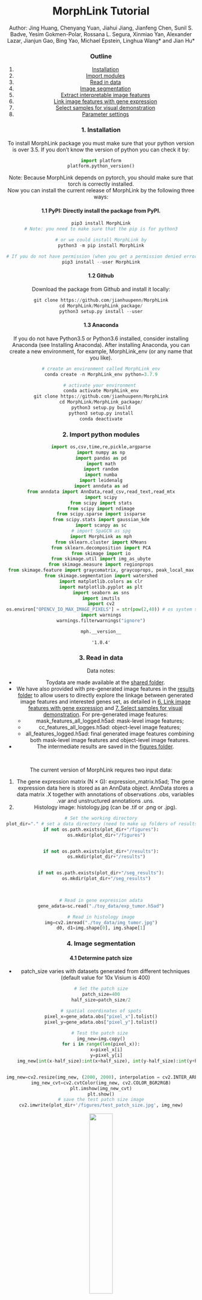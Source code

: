 <h1><center>MorphLink Tutorial</center></h1>


<center>Author: Jing Huang, Chenyang Yuan, Jiahui Jiang, Jianfeng Chen, Sunil S. Badve, Yesim Gokmen-Polar, Rossana L. Segura, Xinmiao Yan, Alexander Lazar, Jianjun Gao, Bing Yao, Michael Epstein, Linghua Wang* and Jian Hu*

### Outline
1. [Installation](#1-installation)
2. [Import modules](#2-import-python-modules)
3. [Read in data](#3-read-in-data)
4. [Image segmentation](#4-image-segmentation)
5. [Extract interpretable image features](#5-extract-interpretable-image-features)
6. [Link image features with gene expression](#6-link-image-features-with-gene-expression)
7. [Select samples for visual demonstration](#7-select-samples-for-visual-demonstration)
8. [Parameter settings](#8-parameter-settings)

### 1. Installation
To install MorphLink package you must make sure that your python version is over 3.5. If you don’t know the version of python you can check it by:


```python
import platform
platform.python_version()
```

Note: Because MorphLink depends on pytorch, you should make sure that torch is correctly installed.
<br>
Now you can install the current release of MorphLink by the following three ways:
#### 1.1 PyPI: Directly install the package from PyPI.


```python
pip3 install MorphLink
# Note: you need to make sure that the pip is for python3

# or we could install MorphLink by
python3 -m pip install MorphLink

# If you do not have permission (when you get a permission denied error), you should install MorphLink by
pip3 install --user MorphLink
```

#### 1.2 Github
Download the package from Github and install it locally:


```python
git clone https://github.com/jianhuupenn/MorphLink
cd MorphLink/MorphLink_package/
python3 setup.py install --user
```

#### 1.3 Anaconda
If you do not have Python3.5 or Python3.6 installed, consider installing Anaconda (see Installing Anaconda). After installing Anaconda, you can create a new environment, for example, MorphLink_env (or any name that you like).


```python
# create an environment called MorphLink_env
conda create -n MorphLink_env python=3.7.9

# activate your environment 
conda activate MorphLink_env
git clone https://github.com/jianhuupenn/MorphLink
cd MorphLink/MorphLink_package/
python3 setup.py build
python3 setup.py install
conda deactivate
```

### 2. Import python modules


```python
import os,csv,time,re,pickle,argparse
import numpy as np
import pandas as pd
import math
import random
import numba
import leidenalg
import anndata as ad
from anndata import AnnData,read_csv,read_text,read_mtx
import scipy
from scipy import stats
from scipy import ndimage
from scipy.sparse import issparse
from scipy.stats import gaussian_kde
import scanpy as sc
# import SpaGCN as spg
import MorphLink as mph
from sklearn.cluster import KMeans
from sklearn.decomposition import PCA
from skimage import io
from skimage.util import img_as_ubyte
from skimage.measure import regionprops
from skimage.feature import graycomatrix, graycoprops, peak_local_max
from skimage.segmentation import watershed
import matplotlib.colors as clr
import matplotlib.pyplot as plt
import seaborn as sns
import imutils
import cv2
os.environ["OPENCV_IO_MAX_IMAGE_PIXELS"] = str(pow(2,40)) # os system settings
import warnings
warnings.filterwarnings("ignore")

```


```python
mph.__version__
```




    '1.0.4'


### 3. Read in data
Data notes:
- Toydata are made available at the [shared folder](https://drive.google.com/drive/folders/1NgJICg1jFD2HP7WGZ9vXk7GrRJRoFfSD?usp=sharing).
- We have also provided with pre-generated image features in the [results folder](https://github.com/jianhuupenn/MorphLink/blob/main/tutorial/results) to allow users to directly explore the linkage between generated image features and interested genes set, as detailed in [6. Link image features with gene expression](#6-link-image-features-with-gene-expression) and [7. Select samples for visual demonstration](#7-select-samples-for-visual-demonstration).
	For pre-generated image features:
	- mask_features_all_logged.h5ad: mask-level image features;
	- cc_features_all_logges.h5ad: object-level image features;
	- all_features_logged.h5ad: final generated image features combining both mask-level image features and object-level image features.
- The intermediate results are saved in the [figures folder](https://github.com/jianhuupenn/MorphLink/blob/main/tutorial/figures).
<br>


The current version of MorphLink requres two input data: 
1. The gene expression matrix (N $\times$ G): expression_matrix.h5ad;
The gene expression data here is stored as an AnnData object. AnnData stores a data matrix .X together with annotations of observations .obs, variables .var and unstructured annotations .uns.
2. Histology image: histology.jpg (can be .tif or .png or .jpg).


```python
# Set the working directory
plot_dir="." # set a data directory (need to make up folders of results, seg_results, and figures)
if not os.path.exists(plot_dir+"/figures"):
	os.mkdir(plot_dir+"/figures")


if not os.path.exists(plot_dir+"/results"):
	os.mkdir(plot_dir+"/results")


if not os.path.exists(plot_dir+"/seg_results"):
	os.mkdir(plot_dir+"/seg_results")

    

```


```python
# Read in gene expression adata
gene_adata=sc.read("./toy_data/exp_tumor.h5ad")

# Read in histology image
img=cv2.imread("./toy_data/img_tumor.jpg")
d0, d1=img.shape[0], img.shape[1]

```

### 4. Image segmentation

#### 4.1 Determine patch size

- patch_size varies with datasets generated from different techniques (default value for 10x Visium is 400)


```python
# Set the patch size
patch_size=400
half_size=patch_size/2

# spatial coordinates of spots
pixel_x=gene_adata.obs["pixel_x"].tolist()
pixel_y=gene_adata.obs["pixel_y"].tolist()

# Test the patch size 
img_new=img.copy()
for i in range(len(pixel_x)):
	x=pixel_x[i]
	y=pixel_y[i]
	img_new[int(x-half_size):int(x+half_size), int(y-half_size):int(y+half_size),:]=0


img_new=cv2.resize(img_new, (2000, 2000), interpolation = cv2.INTER_AREA)
img_new_cvt=cv2.cvtColor(img_new, cv2.COLOR_BGR2RGB)
plt.imshow(img_new_cvt)
plt.show()
# save the test patch size image
cv2.imwrite(plot_dir+'/figures/test_patch_size.jpg', img_new)

```
<img src="https://github.com/jianhuupenn/MorphLink/blob/main/tutorial/figures/test_patch_size.jpg" width=35% height=35%>


#### 4.2 Patch split

- patches: a 4D array with a shape of (N, m, m, 3), where N stands for the total number of spots and m denotes the specified patch size


```python
patches=mph.patch_split_for_ST(img=img, patch_size=patch_size, spot_info=gene_adata.obs, x_name="pixel_x", y_name="pixel_y")
# spot information
patch_info=gene_adata.obs 
patch_info["x"]=patch_info["pixel_x"]
patch_info["y"]=patch_info["pixel_y"]

# Save the splitted image patches and its patch_info
patch_info.to_csv(plot_dir+"/results/patch_info.csv")
np.save(plot_dir+"/results/patches.npy", patches)

```


```python
patches=np.load(plot_dir+"/results/patches.npy")
patch_info=pd.read_csv(plot_dir+"/results/patch_info.csv", header=0, index_col=0)
```

#### 4.3 Segment each patch into masks

- n_clusters: equals to the number of masks within each patch (default value is 10) 
- refine the initial K-Means clusters by a convolution layer


```python
# Perform a K-Means clustering to divide the pixels of each image patch into clusters 
# then employ a convolution layer to refine the cluster assignment
mph.step4_Segmentation(plot_dir=plot_dir, n_clusters=10, refine=True, refine_threshold=4) # take around 2h
mph.check_dic_list(plot_dir)

```

#### 4.4 Match masks across patches

- num_mask_each: the number of masks within each patch (default value is 10)
- mapping_threshold1: max single color channel difference, choose all channels
- mapping_threshold2: max single color channel difference, choose one channel


```python
# Identify shared clusters across patches based on color distance
num_mask_each=10
mapping_threshold1=30  # max single color channel difference, choose all channels
mapping_threshold2=60  # max single color channel difference, choose one channel
masks, masks_index=mph.step5_Extract_Masks(plot_dir=plot_dir, patch_size=patch_size, num_mask_each=num_mask_each, mapping_threshold1=mapping_threshold1, mapping_threshold2=mapping_threshold2)

# Plot the segmentated masks
mph.step6_Plot_Masks(plot_dir=plot_dir, d0=d0, d1=d1, masks=masks, patch_size=patch_size, mapping_threshold1=mapping_threshold1, mapping_threshold2=mapping_threshold2)

```

### 5. Extract interpretable image features

#### 5.1 Mask-level image features


```python
num_mask_each=10
mapping_threshold1=30  # max single color channel difference, choose all channels
mapping_threshold2=60 
masks=np.load(plot_dir+"/results/masks_"+str(mapping_threshold1)+"_"+str(mapping_threshold2)+".npy")
with open(plot_dir+"/results/masks_index_"+str(mapping_threshold1)+"_"+str(mapping_threshold2)+".pkl", "rb") as f:
	masks_index = pickle.load(f)

```


```python
ret=mph.Extract_Whole_Mask_Features(masks, patch_info)
ret_logged=mph.Selective_Log_Transfer(ret)

```


```python
# print(ret_logged.head()) # mask-level image features
```


```python
# Save the extracted mask-level image features
ret=sc.AnnData(ret.values,obs=patch_info, var=pd.DataFrame({"feature_names":ret.columns.tolist()}))
ret.var.index=ret.var["feature_names"].tolist()
ret_logged=sc.AnnData(ret_logged.values,obs=patch_info, var=pd.DataFrame({"feature_names":ret_logged.columns.tolist()}))
ret_logged.var.index=ret_logged.var["feature_names"].tolist()
ret_logged.write_h5ad(plot_dir+"/results/mask_features_all_logged.h5ad")

```

#### 5.2 Object-level image features


```python
# Separate the connected components within each mask
mph.step8_CC_Detection_for_ST(plot_dir=plot_dir, patch_info=patch_info, masks_selected=masks, masks_index_selected=masks_index, details=False)

# Summarize image features for connected components by patch
labels=np.load(plot_dir+"/results/cc_no_details.npy")
channels=[i for i in range(labels.shape[0])]
ret=mph.Extract_CC_Features(labels=labels, patch_info=patch_info, channels=channels, min_area=10)
ret_logged=mph.Selective_Log_Transfer(ret)

```


```python
# print(ret_logged.head()) # object-level image features
```


```python
# Save the extracted object-level image features
ret=sc.AnnData(ret.values,obs=patch_info, var=pd.DataFrame({"feature_names":ret.columns.tolist()}))
ret.var.index=ret.var["feature_names"].tolist()
ret_logged=sc.AnnData(ret_logged.values,obs=patch_info, var=pd.DataFrame({"feature_names":ret_logged.columns.tolist()}))
ret_logged.var.index=ret_logged.var["feature_names"].tolist()
ret_logged.write_h5ad(plot_dir+"/results/cc_features_all_logged.h5ad")

# Combine mask-level image features with object-level image features
sub1=sc.read(plot_dir+"/results/mask_features_all_logged.h5ad")
sub2=sc.read(plot_dir+"/results/cc_features_all_logged.h5ad")
img_adata=ad.concat([sub1, sub2], axis=1,join='inner')
img_adata.obs=sub1.obs
del sub1, sub2
img_adata.write_h5ad(plot_dir+"/results/all_features_logged.h5ad")

```

#### 5.3 Understand masks

- num_samples: the number of samples for each mask visualization


```python
# Summarize the properties of each mask
ret=mph.mask_properity(masks, img, patch_info, d0, d1, center=True)
print(ret) 

```
       per_contain  per_area           avg_rgb
    0        1.000     0.374  [156.  52.  90.]
    1        1.000     0.345  [186.  71. 110.]
    2        0.988     0.065  [242. 219. 225.]
    3        1.000     0.124  [213. 116. 155.]
    4        1.000     0.181     [98. 29. 64.]
    5        1.000     0.072  [229. 155. 186.]



```python
# Plot some sample masks for visuallization
num_samples = 3 # the number of samples for each mask
for channel in range(masks.shape[0]):
    ret_img=mph.mask_example(channel, img_adata, patch_info, patches, masks, plot_dir=plot_dir+"/figures", num_samples=num_samples, filter_mask_area=True)
    ret_img_cvt=cv2.cvtColor(ret_img, cv2.COLOR_BGR2RGB)
    plt.imshow(ret_img_cvt)
    plt.axis('off')
    plt.show()
    plt.close()
    
```

**Mask 0 &nbsp; &nbsp; &nbsp; &nbsp; &nbsp; &nbsp; &nbsp; &nbsp; &nbsp; &nbsp; &nbsp; &nbsp; &nbsp; &nbsp; &nbsp; &nbsp; &nbsp; &nbsp; &nbsp; &nbsp; &nbsp; &nbsp; &nbsp; &nbsp; &nbsp; &nbsp; &nbsp; &nbsp; &nbsp; &nbsp; &nbsp; &nbsp; &nbsp; &nbsp; &nbsp; &nbsp; &nbsp; &nbsp; &nbsp; Mask 1:<br>**
<img src="https://github.com/jianhuupenn/MorphLink/blob/main/tutorial/figures/sample_for_mask_0.png" width=25% height=25%> <img src="https://github.com/jianhuupenn/MorphLink/blob/main/tutorial/figures/sample_for_mask_1.png" width=25% height=25%>

**Mask 2 &nbsp; &nbsp; &nbsp; &nbsp; &nbsp; &nbsp; &nbsp; &nbsp; &nbsp; &nbsp; &nbsp; &nbsp; &nbsp; &nbsp; &nbsp; &nbsp; &nbsp; &nbsp; &nbsp; &nbsp; &nbsp; &nbsp; &nbsp; &nbsp; &nbsp; &nbsp; &nbsp; &nbsp; &nbsp; &nbsp; &nbsp; &nbsp; &nbsp; &nbsp; &nbsp; &nbsp; &nbsp; &nbsp; &nbsp; Mask 3:<br>**
<img src="https://github.com/jianhuupenn/MorphLink/blob/main/tutorial/figures/sample_for_mask_2.png" width=25% height=25%> <img src="https://github.com/jianhuupenn/MorphLink/blob/main/tutorial/figures/sample_for_mask_3.png" width=25% height=25%>

**Mask 4 &nbsp; &nbsp; &nbsp; &nbsp; &nbsp; &nbsp; &nbsp; &nbsp; &nbsp; &nbsp; &nbsp; &nbsp; &nbsp; &nbsp; &nbsp; &nbsp; &nbsp; &nbsp; &nbsp; &nbsp; &nbsp; &nbsp; &nbsp; &nbsp; &nbsp; &nbsp; &nbsp; &nbsp; &nbsp; &nbsp; &nbsp; &nbsp; &nbsp; &nbsp; &nbsp; &nbsp; &nbsp; &nbsp; &nbsp; Mask 5:<br>**
<img src="https://github.com/jianhuupenn/MorphLink/blob/main/tutorial/figures/sample_for_mask_4.png" width=25% height=25%> <img src="https://github.com/jianhuupenn/MorphLink/blob/main/tutorial/figures/sample_for_mask_5.png" width=25% height=25%>

#### 5.4 Find major masks


```python
# Calculate the area proportion of each mask
mask_area_prop={}
for i in range(masks.shape[0]):
    tmp_prop=[]
    for j in range(masks.shape[1]):
        tmp_prop.append(np.round(np.sum(masks[i, j, ...])/(patch_size*patch_size),3))
    print("Mask ", i)
    mask_area_prop["Mask_"+str(i)]=tmp_prop

```

``` python
# Generate box-plots to check mask area proportions
dat_bxplt=pd.DataFrame({
    "Value": [value for values in mask_area_prop.values() for value in values],
    "Group": [group for group, values in mask_area_prop.items() for _ in values]})

sns.boxplot(x="Group", y="Value", data=dat_bxplt, palette="Blues")
plt.title("Area proportion of each mask within patches", fontsize=16)
plt.xlabel("Group", fontsize=14)
plt.ylabel("Value", fontsize=14)
plt.savefig(plot_dir+"/figures/mask_area_proportion_boxplot.png", dpi=300)
plt.show()
plt.close()
plt.clf()

```

<img src="https://github.com/jianhuupenn/MorphLink/blob/main/tutorial/figures/mask_area_proportion_boxplot.png" width=50% height=50%>

From the box-plots, we can find that Mask 0 and Mask 1 capture the most dominant tissue structures.


### 6. Link image features with gene expression
- If users prefer to skip the image extraction and directly proceed with linkage analysis, the pre-generated image features are made available in the [results folder](https://github.com/jianhuupenn/MorphLink/blob/main/tutorial/results).

#### 6.1 Preprocessing


```python
# Gene expression
gene_adata=sc.read("./toy_data/exp_tumor.h5ad")
gene_adata.X=(np.array(gene_adata.X.A) if issparse(gene_adata.X) else np.array(gene_adata.X))
sc.pp.log1p(gene_adata)

# Histology image
img_adata=sc.read(plot_dir+"/results/all_features_logged.h5ad")
img_adata.X=(img_adata.X.A if issparse(img_adata.X) else img_adata.X)
img_adata=img_adata[img_adata.obs.index.isin(gene_adata.obs.index)]
# Keep image features with over 10% non median 
img_adata=img_adata[:, np.sum(img_adata.X!=np.median(img_adata.X, 0), 0)>(img_adata.shape[0]/10)]

```

#### 6.2 Spatial clustering on gene expression and image features separately

Apart from louvain clustering, other spatial clustering methods (e.g., SpaGCN) can also be employed


```python
# Set colors
cnt_color = clr.LinearSegmentedColormap.from_list('pink_green', ['#3AB370',"#EAE7CC","#FD1593"], N=256)
cat_color=["#F56867","#FEB915","#C798EE","#59BE86","#7495D3","#D1D1D1","#6D1A9C","#15821E","#3A84E6","#997273","#787878","#DB4C6C","#9E7A7A","#554236","#AF5F3C","#93796C","#F9BD3F","#DAB370","#877F6C","#268785"]
```

```python
# Gene expression
# Louvain clustering
pca = PCA(n_components=50)
pca.fit(gene_adata.X)
embed=pca.transform(gene_adata.X)
tmp=sc.AnnData(embed)
sc.pp.neighbors(tmp, n_neighbors=10)
sc.tl.leiden(tmp,resolution=0.1)
y_pred=tmp.obs['leiden'].astype(int).to_numpy()
gene_adata.obs["gene_pred"]=y_pred
# or by SpaGCN
gene_adata.obs["gene_pred"]=gene_adata.obs["spagcn_pred"].astype('category') # use the spatial clustering results from SpaGCN
```

```python
# check spatial clustering of gene expression
domains="gene_pred"
num_domains=len(gene_adata.obs[domains].unique())
gene_adata.uns[domains+"_colors"]=list(cat_color[:num_domains])
ax=sc.pl.scatter(gene_adata,alpha=1,x="pixel_y",y="pixel_x",color=domains,title=domains,color_map=cat_color,show=False,size=150000/gene_adata.shape[0])
ax.set_aspect('equal', 'box')
ax.axes.invert_yaxis()
plt.savefig(plot_dir+"/figures/gene_pred.png", dpi=300)
plt.show()
plt.close()
plt.clf()
# ax=spg.plot_spatial_domains_ez_mode(gene_adata, domain_name="gene_pred", x_name="pixel_y", y_name="pixel_x", plot_color=cat_color, size=150000/gene_adata.shape[0], 
	# show=False, save=True,save_dir=plot_dir+"/figures/gene_pred.png")

```

<img src="https://github.com/jianhuupenn/MorphLink/blob/main/tutorial/figures/gene_pred.png" width=75% height=75%>


```python
# Image features
# Louvain clustering
pca = PCA(n_components=50)
pca.fit(img_adata.X)
embed=pca.transform(img_adata.X)
tmp=sc.AnnData(embed)
sc.pp.neighbors(tmp, n_neighbors=10)
sc.tl.leiden(tmp,resolution=0.05)
y_pred=tmp.obs['leiden'].astype(int).to_numpy()
len(np.unique(y_pred)) # number of louvain clusters for image features
img_adata.obs["img_pred"]=y_pred
img_adata.obs["img_pred"]=img_adata.obs["img_pred"].astype('category')
```

```python
# check spatial clustering of image features
domains="img_pred"
num_domains=len(img_adata.obs[domains].unique())
img_adata.uns[domains+"_colors"]=list(cat_color[:num_domains])
ax=sc.pl.scatter(img_adata,alpha=1,x="pixel_y",y="pixel_x",color=domains,title=domains,color_map=cat_color,show=False,size=150000/img_adata.shape[0])
ax.set_aspect('equal', 'box')
ax.axes.invert_yaxis()
plt.savefig(plot_dir+"/figures/img_pred.png", dpi=300)
plt.show()
plt.close()
plt.clf()
# ax=spg.plot_spatial_domains_ez_mode(img_adata, domain_name="img_pred", x_name="pixel_y", y_name="pixel_x", plot_color=cat_color,size=180000/img_adata.shape[0], 
	# show=False, save=True,save_dir=plot_dir+"/figures/img_pred.png")

```

<img src="https://github.com/jianhuupenn/MorphLink/blob/main/tutorial/figures/img_pred.png" width=75% height=75%>    


#### 6.3 Identify subregions


```python
# check spatial clustering of combined clusters
gene_clusters=gene_adata.obs["gene_pred"].tolist()
img_clusters=img_adata.obs["img_pred"].tolist()

# for any cluster pair if the overlapping spots / overall spots > max_threshod (default value is 0.2) then merge the two clusters
gene_adata.obs["gene_img_pred"]=mph.combine_clusters(gene_clusters, img_clusters, min_threshold=1/5, max_threshold=1/2)
gene_adata.obs["combined_pred"]=gene_adata.obs["combined_pred"].astype('category')
# ax=spg.plot_spatial_domains_ez_mode(gene_adata, domain_name="combined_pred", x_name="pixel_y", y_name="pixel_x", plot_color=cat_color,size=150000/gene_adata.shape[0], 
	# show=False, save=True,save_dir=plot_dir+"/figures/combined.png")

```

```python
# Plot subregion
domains="combined_pred"
num_domains=len(gene_adata.obs[domains].unique())
gene_adata.uns[domains+"_colors"]=list(cat_color[:num_domains])
ax=sc.pl.scatter(gene_adata,alpha=1,x="pixel_y",y="pixel_x",color=domains,title=domains,color_map=cat_color,show=False,size=150000/img_adata.shape[0])
ax.set_aspect('equal', 'box')
ax.axes.invert_yaxis()
plt.savefig(plot_dir+"/figures/combined_pred.png", dpi=300)
plt.show()
plt.close()
plt.clf()

```
<img src="https://github.com/jianhuupenn/MorphLink/blob/main/tutorial/figures/combined_pred.png" width=75% height=75%>

#### 6.4 Quantify the curve-based similarity

- genes: a set of interested genes or identified from DE analysis
- channel: the mask channel number to focus on
- w_cor: the weights for correlation (default value is 0.5)
- CPSI: Curve-based Pattern Similarity Index


```python
# Specify a set of genes (or from DE analysis) that are related to the interested biological process
# e.g., a set of genes related to antigen presentation
genes_set=['HLA-F', 'HHLA3', 'HLA-DR', 'CD1D', 'IFNG', 'LMP7', 'VCAM1', 'RFXANK', 'ERAP2', 'CD274', 'PDCD1', 'LMP2', 'TAPBPL', 'HLA-DQ', 'HLA-DP', 'ERAP1', 'HLA-DMA', 'CD40', 'IDO1', 'IFI16', 'HLA-E', 'HLA-DMB', 'RFX5', 'AP1M1', 'TAP2', 'TAP1', 'HHLA2', 'LMP10', 'CD80', 'PSMB8', 'CALR', 'CD74', 'HHLA1', 'RFXAP', 'CD86', 'CD70', 'CIITA', 'CTLA4', 'TAPBP', 'PSMB10', 'MR1', 'PSMB9', 'NLRC5', 'HLA-G', 'ICOS', 'CD40LG', 'SEC61', 'IRF1', 'CD276', 'ICAM1', 'B2M']
filtered_genes_set=list(set(genes_set) & set(gene_adata.var.index.tolist()))

# Calculate the spatial similarity between generated image features and selected genes set by CPSI
channel=4 # specify the target mask channel
CPSI=mph.cpsi_eva(gene_adata, img_adata, filtered_genes_set, channel)

```


#### 6.5 Generate marginal curves


```python
# e.g., gene CD74
g="CD74"

# Identify the image feature that has the highest CPSI with the target gene and generate a gradient marginal curve along x-axis and y-axis for the target pair of gene expression and image feature
range_step=1/4
num_cuts=5
f, x, y, _=mph.marginal_curve(gene_adata, img_adata, CPSI, g, range_step, num_cuts)

```
The identified image feature having the highest CPSI with the target gene CD74: c4_solidity_iqr


```python
# Generate a scatter plot for x and y
plt.scatter(x, y, s=80, c='blue', alpha=0.75)
plt.xlabel("gene expression levels", fontsize=14)
plt.ylabel("image feature levels", fontsize=14)
plt.title("The regional linkage between "+g+" and "+f, fontsize=16)
plt.grid(True, linestyle='--', alpha=0.6)
plt.show()
plt.close()
plt.clf()

```

<img src="https://github.com/jianhuupenn/MorphLink/blob/main/tutorial/figures/scatterplot_CD74_c4_solidity_iqr.png" width=50% height=50%>    

#### 6.6 Statistical test to evaluate the confidence of the selected image feature

```python
# perform a two-sample one-sided t-test
target_f_scores=CPSI.loc[:,f].values.flatten()
other_f_scores=CPSI.loc[:,CPSI.columns!=f].values.flatten()
scipy.stats.ttest_ind(target_f_scores, other_f_scores,alternative="greater")

```
TtestResult(statistic=13.484389257247123, pvalue=5.849801060163686e-41, df=4520.0)

p-value is smaller than 0.05, indicating that the selected image feature has significantly higher CPSIs with the target set of genes compared to other image features.

```python
# Generate a histogram to check CPSIs distribution
plt.hist(target_f_scores, bins=30, color="#ff7f0e", alpha=0.55, edgecolor="white", density=True, label="Target") # target image feature
plt.hist(other_f_scores, bins=30, color="#1f77b4", alpha=0.55, edgecolor="white", density=True, label="Other") # other image features
target_kde=gaussian_kde(target_f_scores)
other_kde=gaussian_kde(other_f_scores)
x_vals=np.linspace(min(target_f_scores.min(), other_f_scores.min()), max(target_f_scores.max(), other_f_scores.max()), 500)
plt.plot(x_vals, target_kde(x_vals), color='grey', linewidth=1, alpha=0.5)
plt.plot(x_vals, other_kde(x_vals), color='grey', linewidth=1, alpha=0.5)
plt.title("The distribution of CPSIs between genes set and image features", fontsize=16)
plt.xlabel("CPSI", fontsize=14)
plt.ylabel("Frequency", fontsize=14)
plt.legend(fontsize=14)
plt.show()
plt.close()
plt.clf()

```

<img src="https://github.com/jianhuupenn/MorphLink/blob/main/tutorial/figures/CPSIs_distribution.png" width=65% height=65%>


### 7. Select samples for visual demonstration

- num_sample: the number of samples for demonstrating the linkage between the pair of gene expression feature and image feature


```python
labels=np.load(plot_dir+"/results/cc_no_details.npy")
```


```python
# Load in the generated patch_info, patches, and labels
# plot_dir="."
# patch_info=pd.read_csv(plot_dir+"/results/patch_info.csv", header=0, index_col=0)
# patches=np.load(plot_dir+"/results/patches.npy")
# labels=np.load(plot_dir+"/results/cc_no_details.npy")

# Specify a set of interested image features
target_features = [f]
visual_img_list = []
num_sample=5

for f in target_features:
	if not os.path.exists(plot_dir+"/figures/"+f):
		os.mkdir(plot_dir+"/figures/"+f)
	visual_img=mph.sample_illustration(f, img_adata, patch_info, patches, labels, plot_dir=plot_dir+"/figures/"+f, num_cuts=num_cuts, range_step=range_step, num_sample=num_sample, filter_mask_area=True, filter_cc_q100=False)
	visual_img_list.append(visual_img)


```


```python
# Read in arrow image 
arrow_img=cv2.imread(plot_dir+"/figures/arrow.png", cv2.IMREAD_UNCHANGED)
arrow_img=cv2.cvtColor(arrow_img, cv2.COLOR_BGR2RGB) # convert BGR to RGB (already a numpy array)

# Generate sample linkage visual demonstration
for i in range(len(visual_img_list)):
    f=target_features[i]
    visual_img=visual_img_list[i]
    visual_img_cvt=cv2.cvtColor(visual_img, cv2.COLOR_BGR2RGB)
    # resize the arrow image to match the width (have some issues here)
    arrow_img_rz=cv2.resize(arrow_img, (visual_img_cvt.shape[1], 250), interpolation=cv2.INTER_AREA) # arrow_height = 250
    # creat an gap
    gap_img=(np.ones((100, visual_img_cvt.shape[1],3))*255).astype(np.uint8) # gap_height = 100
    # combine the images vertically
    combined_img=np.vstack((visual_img_cvt, gap_img, arrow_img_rz))
    # plot the combined image
    plt.figure(figsize=(15,35))
    plt.imshow(combined_img)
    plt.axis('off')
    plt.savefig(plot_dir+"/figures/linkage_demonstration_"+f+"+arrow.png", dpi=300, bbox_inches='tight', pad_inches=0.8)
    plt.show()
    plt.close()
    plt.clf()
    
```

<img src="https://github.com/jianhuupenn/MorphLink/blob/main/tutorial/figures/linkage_demonstration_c4_solidity_iqr+arrow.png" width=100% height=100%>


### 8. Parameter settings
**Patch segmentation:** $k$, $t$, $\alpha$.
- $k$: the number of initial clusters (default value is 10 and recommend using the default).
- $t$: the threshold used to control the integrity of clusters for spatial smoothing (default value is 4 and recommend using the default).
- $\alpha$: the threshold used to control color distances in cluster merging (default value is 30, and it can be set to 20 for thinner structures).

**Mask matching:** $\alpha$.
- $\alpha$: same as above.

**Subregion devision:** $\beta$.
- $\beta$: Jaccard index to evaluate the overlapping between cluster pairs (default value is 0.2 and recommend using the default).

**Calculating marginal curves:** $l$.
- $l$: the parameter of window size used to control the number of intervals within a subregion (default value is 100, and it can be set to 50 for capturing coarse marginal patterns).

